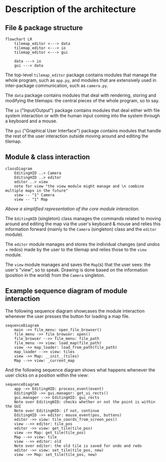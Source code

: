 # Description of the architecture

## File & package structure

```mermaid
flowchart LR
    tilemap_editor <---> data
    tilemap_editor <---> io
    tilemap_editor <---> gui

    data ---> io
    gui ---> data
```

The top-level `tilemap_editor` package contains modules that manage the whole program, such as `app.py`, and modules that are extensively used in inter-package communication, such as `camera.py`.

The `data` package contains modules that deal with rendering, storing and modifying the tilemaps: the central pieces of the whole program, so to say.

The `io` ("Input/Output") package contains modules that deal either with file system interaction or with the human input coming into the system through a keyboard and a mouse.

The `gui` ("Graphical User Interface") package contains modules that handle the rest of the user interaction outside moving around and editing the tilemap.

## Module & class interaction

```mermaid
classDiagram
    EditingHID ..> Camera
    EditingHID ..> editor
    editor ..> view
    note for view "the view module might manage and \n combine multiple maps in the future"
    view -- "1" Camera
    view -- "1" Map
```
_Above a simplified representation of the core module interaction._

The `EditingHID` (singleton) class manages the commands related to moving around and editing the map via the user's keyboard & mouse and relies this information forward (mainly to the `Camera` (singleton) class and the `editor` module).

The `editor` module manages and stores the individual changes (and undos + redos) made by the user to the tilemap and relies those to the `view` module.

The `view` module manages and saves the `Map`(s) that the user sees: the user's "view", so to speak. Drawing is done based on the information (position in the world) from the `Camera` singleton.


## Example sequence diagram of module interaction

The following sequence diagram showcases the module interaction whenever the user presses the button for loading a map file.

```mermaid
sequenceDiagram
    main ->> file_menu: open_file_browser()
    file_menu ->> file_browser: open()
    file_browser -->> file_menu: file_path
    file_menu ->> view: load_map(file_path)
    view ->> map_loader: load_from_path(file_path)
    map_loader -->> view: tiles
    view ->> Map: __init__(tiles)
    Map -->> view: _current_map
```

And the following sequence diagram shows what happens whenever the user clicks on a position within the view:

```mermaid
sequenceDiagram
    app ->> EditingHID: process_event(event)
    EditingHID ->> gui.manager: get_ui_rects()
    gui.manager -->> EditingHID: gui_rects
    Note over EditingHID: checks whether or not the point is within the GUI
    Note over EditingHID: if not, continue
    EditingHID ->> editor: mouse_event(pos, buttons)
    editor ->> view: tile_coords_from_screen_pos()
    view -->> editor: tile_pos
    editor ->> view: get_tile(tile_pos)
    view ->> Map: get_tile(tile_pos)
    Map -->> view: tile
    view -->> editor: old
    Note over editor: the old tile is saved for undo and redo
    editor ->> view: set_tile(tile_pos, new)
    view ->> Map: set_tile(tile_pos, new)
```
